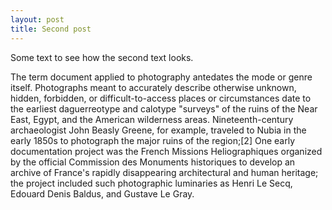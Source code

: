 ```yaml
---
layout: post
title: Second post
---
```


Some text to see how the second text looks.

The term document applied to photography antedates the mode or genre itself. Photographs meant to accurately describe otherwise unknown, hidden, forbidden, or difficult-to-access places or circumstances date to the earliest daguerreotype and calotype "surveys" of the ruins of the Near East, Egypt, and the American wilderness areas. Nineteenth-century archaeologist John Beasly Greene, for example, traveled to Nubia in the early 1850s to photograph the major ruins of the region;[2] One early documentation project was the French Missions Heliographiques organized by the official Commission des Monuments historiques to develop an archive of France's rapidly disappearing architectural and human heritage; the project included such photographic luminaries as Henri Le Secq, Edouard Denis Baldus, and Gustave Le Gray.